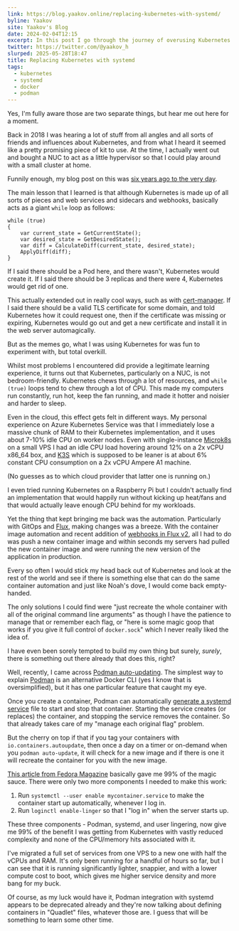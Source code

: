```yaml
---
link: https://blog.yaakov.online/replacing-kubernetes-with-systemd/
byline: Yaakov
site: Yaakov's Blog
date: 2024-02-04T12:15
excerpt: In this post I go through the journey of overusing Kubernetes and how systemd can actually do most of what I use it for.
twitter: https://twitter.com/@yaakov_h
slurped: 2025-05-28T18:47
title: Replacing Kubernetes with systemd
tags:
  - kubernetes
  - systemd
  - docker
  - podman
---
```


Yes, I'm fully aware those are two separate things, but hear me out here for a moment.

Back in 2018 I was hearing a lot of stuff from all angles and all sorts of friends and influences about Kubernetes, and from what I heard it seemed like a pretty promising piece of kit to use. At the time, I actually went out and bought a NUC to act as a little hypervisor so that I could play around with a small cluster at home.

Funnily enough, my blog post on this was [six years ago to the very day](https://blog.yaakov.online/learning-kubernetes-at-home/).

The main lesson that I learned is that although Kubernetes is made up of all sorts of pieces and web services and sidecars and webhooks, basically acts as a giant `while` loop as follows:

```
while (true)
{
    var current_state = GetCurrentState();
    var desired_state = GetDesiredState();
    var diff = CalculateDiff(current_state, desired_state);
    ApplyDiff(diff);
}
```

If I said there should be a Pod here, and there wasn't, Kubernetes would create it. If I said there should be 3 replicas and there were 4, Kubernetes would get rid of one.

This actually extended out in really cool ways, such as with [cert-manager](https://cert-manager.io/?ref=blog.yaakov.online). If I said there should be a valid TLS certificate for some domain, and told Kubernetes how it could request one, then if the certificate was missing or expiring, Kubernetes would go out and get a new certificate and install it in the web server automagically.

But as the memes go, what I was using Kubernetes for was fun to experiment with, but total overkill.

Whilst most problems I encountered did provide a legitimate learning experience, it turns out that Kubernetes, particularly on a NUC, is not bedroom-friendly. Kubernetes chews through a lot of resources, and `while (true)` loops tend to chew through a lot of CPU. This made my computers run constantly, run hot, keep the fan running, and made it hotter and noisier and harder to sleep.

Even in the cloud, this effect gets felt in different ways. My personal experience on Azure Kubernetes Service was that I immediately lose a massive chunk of RAM to their Kubernetes implementation, and it uses about 7-10% idle CPU on worker nodes. Even with single-instance [Microk8s](https://microk8s.io/?ref=blog.yaakov.online) on a small VPS I had an idle CPU load hovering around 12% on a 2x vCPU x86_64 box, and [K3S](http://k3s.io/?ref=blog.yaakov.online) which is supposed to be leaner is at about 6% constant CPU consumption on a 2x vCPU Ampere A1 machine.

(No guesses as to which cloud provider that latter one is running on.)

I even tried running Kubernetes on a Raspberry Pi but I couldn't actually find an implementation that would happily run without kicking up heat/fans and that would actually leave enough CPU behind for my workloads.

Yet the thing that kept bringing me back was the automation. Particularly with GitOps and [Flux](https://www.weave.works/oss/flux/?ref=blog.yaakov.online), making changes was a breeze. With the container image automation and recent addition of [webhooks in Flux v2](https://fluxcd.io/flux/guides/webhook-receivers/?ref=blog.yaakov.online), all I had to do was push a new container image and within seconds my servers had pulled the new container image and were running the new version of the application in production.

Every so often I would stick my head back out of Kubernetes and look at the rest of the world and see if there is something else that can do the same container automation and just like Noah's dove, I would come back empty-handed.

The only solutions I could find were "just recreate the whole container with all of the original command line arguments" as though I have the patience to manage that or remember each flag, or "here is some magic goop that works if you give it full control of `docker.sock`" which I never really liked the idea of.

I have even been sorely tempted to build my own thing but surely, _surely_, there is something out there already that does this, right?

Well, recently, I came across [Podman auto-updating](https://docs.podman.io/en/latest/markdown/podman-auto-update.1.html?ref=blog.yaakov.online). The simplest way to explain [Podman](https://podman.io/?ref=blog.yaakov.online) is an alternative Docker CLI (yes I know that is oversimplified), but it has one particular feature that caught my eye.

Once you create a container, Podman can automatically [generate a systemd service](https://docs.podman.io/en/latest/markdown/podman-generate-systemd.1.html?ref=blog.yaakov.online) file to start and stop that container. Starting the service creates (or replaces) the container, and stopping the service removes the container. So that already takes care of my "manage each original flag" problem.

But the cherry on top if that if you tag your containers with `io.containers.autoupdate`, then once a day on a timer or on-demand when you `podman auto-update`, it will check for a new image and if there is one it will recreate the container for you with the new image.

[This article from Fedora Magazine](https://fedoramagazine.org/auto-updating-podman-containers-with-systemd/?ref=blog.yaakov.online) basically gave me 99% of the magic sauce. There were only two more components I needed to make this work:

1. Run `systemctl --user enable mycontainer.service` to make the container start up automatically, whenever I log in.
2. Run `loginctl enable-linger` so that I "log in" when the server starts up.

These three components - Podman, systemd, and user lingering, now give me 99% of the benefit I was getting from Kubernetes with vastly reduced complexity and none of the CPU/memory hits associated with it.

I've migrated a full set of services from one VPS to a new one with half the vCPUs and RAM. It's only been running for a handful of hours so far, but I can see that it is running significantly lighter, snappier, and with a lower compute cost to boot, which gives me higher service density and more bang for my buck.

Of course, as my luck would have it, Podman integration with systemd appears to be deprecated already and they're now talking about defining containers in "Quadlet" files, whatever those are. I guess that will be something to learn some other time.